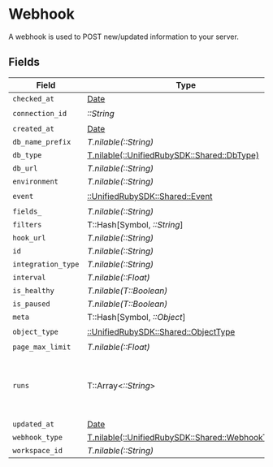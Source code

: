 # Webhook

A webhook is used to POST new/updated information to your server.


## Fields

| Field                                                                                  | Type                                                                                   | Required                                                                               | Description                                                                            |
| -------------------------------------------------------------------------------------- | -------------------------------------------------------------------------------------- | -------------------------------------------------------------------------------------- | -------------------------------------------------------------------------------------- |
| `checked_at`                                                                           | [Date](https://ruby-doc.org/stdlib-2.6.1/libdoc/date/rdoc/Date.html)                   | :heavy_minus_sign:                                                                     | N/A                                                                                    |
| `connection_id`                                                                        | *::String*                                                                             | :heavy_check_mark:                                                                     | N/A                                                                                    |
| `created_at`                                                                           | [Date](https://ruby-doc.org/stdlib-2.6.1/libdoc/date/rdoc/Date.html)                   | :heavy_minus_sign:                                                                     | N/A                                                                                    |
| `db_name_prefix`                                                                       | *T.nilable(::String)*                                                                  | :heavy_minus_sign:                                                                     | N/A                                                                                    |
| `db_type`                                                                              | [T.nilable(::UnifiedRubySDK::Shared::DbType)](../../models/shared/dbtype.md)           | :heavy_minus_sign:                                                                     | N/A                                                                                    |
| `db_url`                                                                               | *T.nilable(::String)*                                                                  | :heavy_minus_sign:                                                                     | N/A                                                                                    |
| `environment`                                                                          | *T.nilable(::String)*                                                                  | :heavy_minus_sign:                                                                     | N/A                                                                                    |
| `event`                                                                                | [::UnifiedRubySDK::Shared::Event](../../models/shared/event.md)                        | :heavy_check_mark:                                                                     | N/A                                                                                    |
| `fields_`                                                                              | *T.nilable(::String)*                                                                  | :heavy_minus_sign:                                                                     | N/A                                                                                    |
| `filters`                                                                              | T::Hash[Symbol, *::String*]                                                            | :heavy_minus_sign:                                                                     | N/A                                                                                    |
| `hook_url`                                                                             | *T.nilable(::String)*                                                                  | :heavy_minus_sign:                                                                     | N/A                                                                                    |
| `id`                                                                                   | *T.nilable(::String)*                                                                  | :heavy_minus_sign:                                                                     | N/A                                                                                    |
| `integration_type`                                                                     | *T.nilable(::String)*                                                                  | :heavy_minus_sign:                                                                     | N/A                                                                                    |
| `interval`                                                                             | *T.nilable(::Float)*                                                                   | :heavy_minus_sign:                                                                     | N/A                                                                                    |
| `is_healthy`                                                                           | *T.nilable(T::Boolean)*                                                                | :heavy_minus_sign:                                                                     | N/A                                                                                    |
| `is_paused`                                                                            | *T.nilable(T::Boolean)*                                                                | :heavy_minus_sign:                                                                     | N/A                                                                                    |
| `meta`                                                                                 | T::Hash[Symbol, *::Object*]                                                            | :heavy_minus_sign:                                                                     | N/A                                                                                    |
| `object_type`                                                                          | [::UnifiedRubySDK::Shared::ObjectType](../../models/shared/objecttype.md)              | :heavy_check_mark:                                                                     | N/A                                                                                    |
| `page_max_limit`                                                                       | *T.nilable(::Float)*                                                                   | :heavy_minus_sign:                                                                     | N/A                                                                                    |
| `runs`                                                                                 | T::Array<*::String*>                                                                   | :heavy_minus_sign:                                                                     | An array of the most revent virtual webhook runs                                       |
| `updated_at`                                                                           | [Date](https://ruby-doc.org/stdlib-2.6.1/libdoc/date/rdoc/Date.html)                   | :heavy_minus_sign:                                                                     | N/A                                                                                    |
| `webhook_type`                                                                         | [T.nilable(::UnifiedRubySDK::Shared::WebhookType)](../../models/shared/webhooktype.md) | :heavy_minus_sign:                                                                     | N/A                                                                                    |
| `workspace_id`                                                                         | *T.nilable(::String)*                                                                  | :heavy_minus_sign:                                                                     | N/A                                                                                    |